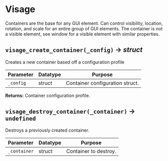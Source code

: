 # Visage
Containers are the base for any GUI element. Can control visibility, location, rotation, and scale for an entire group of GUI elements. The container is not a visible element, see window for a visible element with similar properties.

## `visage_create_container(_config)` → *struct*
Creates a new container based off a configuration profile

| Parameter | Datatype  | Purpose |
|-----------|-----------|---------|
|`_config` |struct |Container configuration struct. |

**Returns:** Container configuration profile.

## `visage_destroy_container(_container)` → `undefined`
Destroys a previously created container.

| Parameter | Datatype  | Purpose |
|-----------|-----------|---------|
|`_container` |struct |Container to destroy. |



